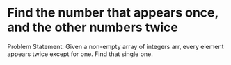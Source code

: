 
#  Find the number that appears once, and the other numbers twice
Problem Statement: Given a non-empty array of integers arr, every element appears twice except for one. Find that single one.